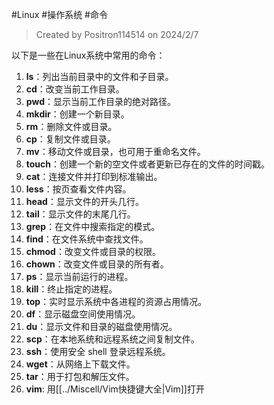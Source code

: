 #Linux #操作系统 #命令


> Created by Positron114514 on 2024/2/7


以下是一些在Linux系统中常用的命令：

1. **ls**：列出当前目录中的文件和子目录。
2. **cd**：改变当前工作目录。
3. **pwd**：显示当前工作目录的绝对路径。
4. **mkdir**：创建一个新目录。
5. **rm**：删除文件或目录。
6. **cp**：复制文件或目录。
7. **mv**：移动文件或目录，也可用于重命名文件。
8. **touch**：创建一个新的空文件或者更新已存在的文件的时间戳。
9. **cat**：连接文件并打印到标准输出。
10. **less**：按页查看文件内容。
11. **head**：显示文件的开头几行。
12. **tail**：显示文件的末尾几行。
13. **grep**：在文件中搜索指定的模式。
14. **find**：在文件系统中查找文件。
15. **chmod**：改变文件或目录的权限。
16. **chown**：改变文件或目录的所有者。
17. **ps**：显示当前运行的进程。
18. **kill**：终止指定的进程。
19. **top**：实时显示系统中各进程的资源占用情况。
20. **df**：显示磁盘空间使用情况。
21. **du**：显示文件和目录的磁盘使用情况。
22. **scp**：在本地系统和远程系统之间复制文件。
23. **ssh**：使用安全 shell 登录远程系统。
24. **wget**：从网络上下载文件。
25. **tar**：用于打包和解压文件。
26. **vim**: 用[[../Miscell/Vim快捷键大全|Vim]]打开 